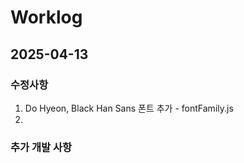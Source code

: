 
# Worklog

## 2025-04-13

### 수정사항 
1. Do Hyeon, Black Han Sans 폰트 추가 - fontFamily.js
2. 


### 추가 개발 사항 
